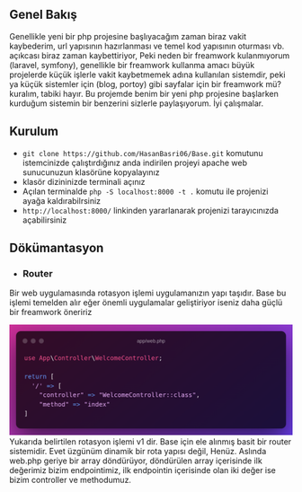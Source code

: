 ## Genel Bakış
Genellikle yeni bir php projesine başlıyacağım zaman biraz vakit kaybederim, url yapısının hazırlanması ve temel kod yapısının oturması vb. açıkcası 
biraz zaman kaybettiriyor, Peki neden bir freamwork kulanmıyorum (laravel, symfony), genellikle bir freamwork kullanma amacı büyük projelerde küçük işlerle vakit
kaybetmemek adına kullanılan sistemdir, peki ya küçük sistemler için (blog, portoy) gibi sayfalar için bir freamwork mü? kuralım, tabiki hayır. Bu projemde benim 
bir yeni php projesine başlarken kurduğum sistemin bir benzerini sizlerle paylaşıyorum. İyi çalışmalar.

## Kurulum
- ``git clone https://github.com/HasanBasri06/Base.git`` komutunu istemcinizde çalıştırdığınız anda indirilen projeyi apache web sunucunuzun klasörüne kopyalayınız
- klasör dizininizde terminali açınız
- Açılan terminalde ``php -S localhost:8000 -t .`` komutu ile projenizi ayağa kaldırabilrsiniz
- ``http://localhost:8000/`` linkinden yararlanarak projenizi tarayıcınızda açabilirsiniz

## Dökümantasyon
* ### Router
Bir web uygulamasında rotasyon işlemi uygulamanızın yapı taşıdır. Base bu işlemi temelden alır eğer önemli uygulamalar geliştiriyor iseniz daha güçlü bir freamwork öneririz



![alt text](/app/views/images/docs/app_web.php.png)
Yukarıda belirtilen rotasyon işlemi v1 dir. Base için ele alınmış basit bir router sistemidir. Evet üzgünüm dinamik bir rota yapısı değil, Henüz.
Aslında web.php geriye bir array döndürüyor, döndürülen array içerisinde ilk değerimiz bizim endpointimiz, ilk endpointin içerisinde olan iki değer ise bizim controller ve methodumuz.